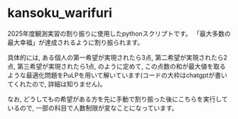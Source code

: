 # kansoku_warifuri
2025年度観測実習の割り振りに使用したpythonスクリプトです。
「最大多数の最大幸福」が達成されるように割り振られます。

具体的には, ある個人の第一希望が実現されたら3点, 第二希望が実現されたら2点, 第三希望が実現されたら1点, のように定めて, この点数の和が最大値を取るような最適化問題をPuLPを用いて解いています(コードの大枠はchatgptが書いてくれたので, 詳細は知りません)。

なお, どうしてもの希望がある方を先に手動で割り振った後にこちらを実行しているので, 一部の科目で人数制限が変なことになっています。
